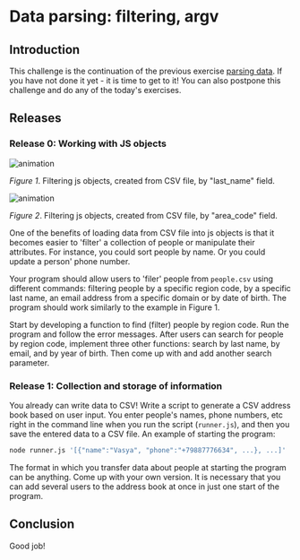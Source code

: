 # Data parsing: filtering, argv

## Introduction

This challenge is the continuation of the previous exercise [parsing data][]. If you have not done it yet - it is time to get to it! You can also postpone this challenge and do any of the today's exercises.

## Releases

### Release 0: Working with JS objects

![animation](readme-assets/pd-name.gif)

_Figure 1_. Filtering js objects, created from CSV file, by "last_name" field.


![animation](readme-assets/pd-code.gif)

_Figure 2_. Filtering js objects, created from CSV file, by "area_code" field.


One of the benefits of loading data from CSV file into js objects is that it becomes easier to 'filter' a collection of people or manipulate their attributes. For instance, you could sort people by name. Or you could update a person' phone number.

Your program should allow users to 'filer' people from `people.csv` using different commands: filtering people by a specific region code, by a specific last name, an email address from a specific domain or by date of birth. The program should work similarly to the example in Figure 1.

Start by developing a function to find (filter) people by region code. Run the program and follow the error messages. After users can search for people by region code, implement three other functions: search by last name, by email, and by year of birth. Then come up with and add another search parameter.

### Release 1: Collection and storage of information

You already can write data to CSV! Write a script to generate a CSV address book based on user input. You enter people's names, phone numbers, etc right in the command line when you run the script (`runner.js`), and then you save the entered data to a CSV file. An example of starting the program:

```bash
node runner.js '[{"name":"Vasya", "phone":"+79887776634", ...}, ...]'
```

The format in which you transfer data about people at starting the program can be anything. Come up with your own version.
It is necessary that you can add several users to the address book at once in just one start of the program.

## Conclusion
Good job!


[parsing data]: https://github.com/Elbrus-Bootcamp/core-js-parsing-data-fs
